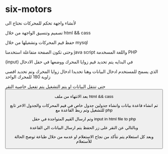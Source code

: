 # six-motors


لأنشاء واجهة تحكم للمحركات نحتاج الى

تصميم وتنسيق الواجهة من خلال html && cass


حفظ قيم المحركات وتشغيلها من خلال mysql


وحتى تكون الصفحة متفاعلة استخدمنا java script
واللغة المسخدمة PHP
 
 (input) في البدايه يتم تحديد قيم زوايا المحرك ووضعها في حقل الادخال 
 
الذي يسمح للمستخدم ادخال البيانات وهنا تحديدا ادخال زوايا المحرك وتم تحديد اقصى زاوية 180 للمحرك الواحد

حتى تنتقل البيانات او يتم التشغيل يتم تفعيل خاصية النقر   
<button>
  
بعد الانتهاء من ملف html && cass
  
تم انشاء قاعدة بيانات وانشاء جدولين
  جدول خاص في قيم المحركات والجدول الاخر تابع للتشغيل وتم ربط القاعدة مع php
  
  وتم ارسال القيم المتواجدة في حقل input in html file to php 
  
  وبالتالي عن النقر على زر الحفظ يتم ارسال البيانات الي القاعدة 
  
 وبعد كل استعلام يتم نتأكد من نجاح الاستعلام او عدمه من خلال طباعة  توضح الحالة للأستعلام 
  
 

  

 
